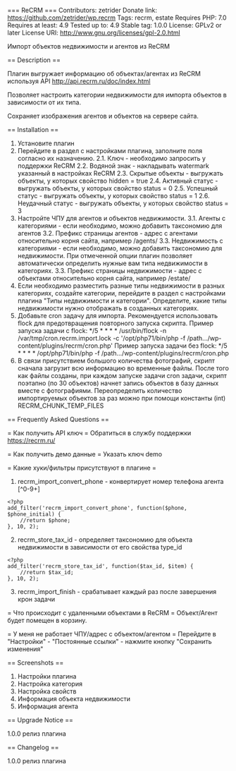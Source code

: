 === ReCRM ===
Contributors: zetrider
Donate link: https://github.com/zetrider/wp.recrm
Tags: recrm, estate
Requires PHP: 7.0
Requires at least: 4.9
Tested up to: 4.9
Stable tag: 1.0.0
License: GPLv2 or later
License URI: http://www.gnu.org/licenses/gpl-2.0.html

Импорт объектов недвижимости и агентов из ReCRM

== Description ==

Плагин выгружает информацию об объектах/агентах из ReCRM используя API http://api.recrm.ru/doc/index.html

Позволяет настроить категории недвижимости для импорта объектов в зависимости от их типа.

Сохраняет изображения агентов и объектов на сервере сайта.

== Installation ==

1. Установите плагин
2. Перейдите в раздел с настройками плагина, заполните поля согласно их назначению.
2.1. Ключ - необходимо запросить у поддержки ReCRM
2.2. Водяной знак - накладывать watermark указанный в настройках ReCRM
2.3. Скрытые объекты - выгружать объекты, у которых свойство hidden = true
2.4. Активный статус - выгружать объекты, у которых свойство status = 0
2.5. Успешный статус - выгружать объекты, у которых свойство status = 1
2.6. Неудачный статус - выгружать объекты, у которых свойство status = 3
3. Настройте ЧПУ для агентов и объектов недвижимости.
3.1. Агенты с категориями - если необходимо, можно добавить таксономию для агентов
3.2. Префикс страницы агентов - адрес с агентами относительно корня сайта, например /agents/
3.3. Недвижимость с категориями - если необходимо, можно добавить таксономию для недвижимости. При отмеченной опции плагин позволяет автоматически определить нужные вам типа недвижимости в категориях.
3.3. Префикс страницы недвижимости - адрес с объектами относительно корня сайта, например /estate/
5. Если необходимо разместить разные типы недвижимости в разных категориях, создайте категории, перейдите в раздел с настройками плагина "Типы недвижимости и категории". Определите, какие типы недвижимости нужно отображать в созданных категориях.
6. Добавьте cron задачу для импорта. Рекомендуется использовать flock для предотвращения повторного запуска скрипта.
Пример запуска задачи с flock:
*/5 * * * * /usr/bin/flock  -n /var/tmp/cron.recrm.import.lock -c '/opt/php71/bin/php -f /path.../wp-content/plugins/recrm/cron.php'
Пример запуска задачи без flock:
*/5 * * * * /opt/php71/bin/php -f /path.../wp-content/plugins/recrm/cron.php
7. В связи присутствием большого количества фотографий, скрипт сначала загрузит всю информацию во временные файлы. После того как файлы созданы, при каждом запуске задачи cron задачи, скрипт поэтапно (по 30 объектов) начнет запись объектов в базу данных вместе с фотографиями.
Переопределить количество импортируемых объектов за раз можно при помощи константы (int) RECRM_CHUNK_TEMP_FILES


== Frequently Asked Questions ==

= Как получить API ключ =
Обратиться в службу поддержки https://recrm.ru/

= Как получить демо данные =
Указать ключ demo

= Какие хуки/фильтры присутствуют в плагине =
1. recrm_import_convert_phone - конвертирует номер телефона агента [^0-9+]

```
<?php
add_filter('recrm_import_convert_phone', function($phone, $phone_initial) {
    //return $phone;
}, 10, 2);
```

2. recrm_store_tax_id - определяет таксономию для объекта недвижимости в зависимости от его свойства type_id

```
<?php
add_filter('recrm_store_tax_id', function($tax_id, $item) {
    //return $tax_id;
}, 10, 2);
```

3. recrm_import_finish - срабатывает каждый раз после завершения крон задачи

= Что происходит с удаленными объектами в ReCRM =
Объект/Агент будет помещен в корзину.

= У меня не работает ЧПУ/адрес с объектом/агентом =
Перейдите в "Настройки" - "Постоянные ссылки" - нажмите кнопку "Сохранить изменения"

== Screenshots ==

1. Настройки плагина
2. Настройка категория
3. Настройка свойств
4. Информация объекта недвижимости
5. Информация агента

== Upgrade Notice ==

1.0.0 релиз плагина

== Changelog ==

1.0.0 релиз плагина


